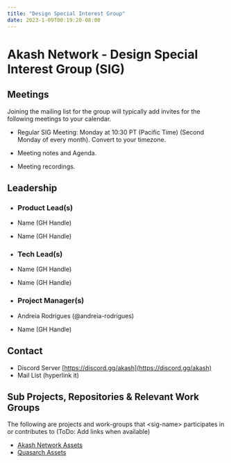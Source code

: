```yaml
---
title: "Design Special Interest Group"
date: 2023-1-09T00:19:20-08:00
---
```


# Akash Network - Design Special Interest Group (SIG)

## Meetings
Joining the mailing list for the group will typically add invites for the following meetings to your calendar.

- Regular SIG Meeting: Monday at 10:30 PT (Pacific Time) (Second Monday of every month). Convert to your timezone.

- Meeting notes and Agenda.
- Meeting recordings.

## Leadership

- ### Product Lead(s)

- Name (GH Handle)
- Name (GH Handle)

- ### Tech Lead(s)

- Name (GH Handle)
- Name (GH Handle)

- ### Project Manager(s)

- Andreia Rodrigues (@andreia-rodrigues)
- Name (GH Handle)

## Contact

- Discord Server [https://discord.gg/akash](https://discord.gg/akash)
- Mail List (hyperlink it)

## Sub Projects, Repositories & Relevant Work Groups

The following are projects and work-groups that \<sig-name\> participates in or contributes to (ToDo: Add links when available)

- [Akash Network Assets](https://github.com/akash-network/brand-assets)
- [Quasarch Assets](https://github.com/quasarch/assets)
